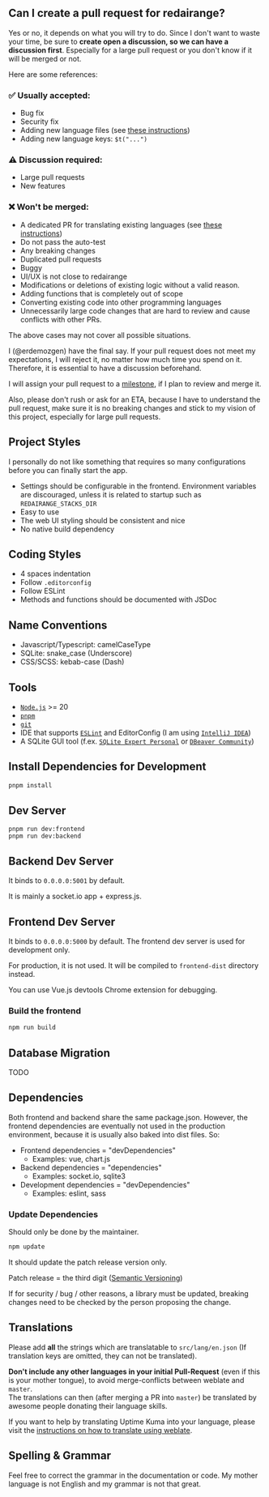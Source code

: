 ## Can I create a pull request for redairange?

Yes or no, it depends on what you will try to do. Since I don't want to waste your time, be sure to **create open a discussion, so we can have a discussion first**. Especially for a large pull request or you don't know if it will be merged or not.

Here are some references:

### ✅ Usually accepted:
- Bug fix
- Security fix
- Adding new language files (see [these instructions](https://github.com/ErdemOzgen/redairange/blob/master/frontend/src/lang/README.md))
- Adding new language keys: `$t("...")`

### ⚠️ Discussion required:
- Large pull requests
- New features

### ❌ Won't be merged:
- A dedicated PR for translating existing languages (see [these instructions](https://github.com/ErdemOzgen/redairange/blob/master/frontend/src/lang/README.md))
- Do not pass the auto-test
- Any breaking changes
- Duplicated pull requests
- Buggy
- UI/UX is not close to redairange
- Modifications or deletions of existing logic without a valid reason.
- Adding functions that is completely out of scope
- Converting existing code into other programming languages
- Unnecessarily large code changes that are hard to review and cause conflicts with other PRs.

The above cases may not cover all possible situations.

I (@erdemozgen) have the final say. If your pull request does not meet my expectations, I will reject it, no matter how much time you spend on it. Therefore, it is essential to have a discussion beforehand.

I will assign your pull request to a [milestone](https://github.com/ErdemOzgen/redairange/milestones), if I plan to review and merge it.

Also, please don't rush or ask for an ETA, because I have to understand the pull request, make sure it is no breaking changes and stick to my vision of this project, especially for large pull requests.

## Project Styles

I personally do not like something that requires so many configurations before you can finally start the app.

- Settings should be configurable in the frontend. Environment variables are discouraged, unless it is related to startup such as `REDAIRANGE_STACKS_DIR`
- Easy to use
- The web UI styling should be consistent and nice
- No native build dependency

## Coding Styles

- 4 spaces indentation
- Follow `.editorconfig`
- Follow ESLint
- Methods and functions should be documented with JSDoc

## Name Conventions

- Javascript/Typescript: camelCaseType
- SQLite: snake_case (Underscore)
- CSS/SCSS: kebab-case (Dash)

## Tools

- [`Node.js`](https://nodejs.org/) >= 20
- [`pnpm`](https://pnpm.io/)
- [`git`](https://git-scm.com/)
- IDE that supports [`ESLint`](https://eslint.org/) and EditorConfig (I am using [`IntelliJ IDEA`](https://www.jetbrains.com/idea/))
- A SQLite GUI tool (f.ex. [`SQLite Expert Personal`](https://www.sqliteexpert.com/download.html) or [`DBeaver Community`](https://dbeaver.io/download/))

## Install Dependencies for Development

```bash
pnpm install
```

## Dev Server

```
pnpm run dev:frontend
pnpm run dev:backend
```

## Backend Dev Server

It binds to `0.0.0.0:5001` by default.

It is mainly a socket.io app + express.js.

## Frontend Dev Server

It binds to `0.0.0.0:5000` by default. The frontend dev server is used for development only.

For production, it is not used. It will be compiled to `frontend-dist` directory instead.

You can use Vue.js devtools Chrome extension for debugging.

### Build the frontend

```bash
npm run build
```

## Database Migration

TODO

## Dependencies

Both frontend and backend share the same package.json. However, the frontend dependencies are eventually not used in the production environment, because it is usually also baked into dist files. So:

- Frontend dependencies = "devDependencies"
    - Examples: vue, chart.js
- Backend dependencies = "dependencies"
    - Examples: socket.io, sqlite3
- Development dependencies = "devDependencies"
    - Examples: eslint, sass

### Update Dependencies

Should only be done by the maintainer.

```bash
npm update
````

It should update the patch release version only.

Patch release = the third digit ([Semantic Versioning](https://semver.org/))

If for security / bug / other reasons, a library must be updated, breaking changes need to be checked by the person proposing the change.

## Translations

Please add **all** the strings which are translatable to `src/lang/en.json` (If translation keys are omitted, they can not be translated).

**Don't include any other languages in your initial Pull-Request** (even if this is your mother tongue), to avoid merge-conflicts between weblate and `master`.  
The translations can then (after merging a PR into `master`) be translated by awesome people donating their language skills.

If you want to help by translating Uptime Kuma into your language, please visit the [instructions on how to translate using weblate](https://github.com/ErdemOzgen/uptime-kuma/blob/master/src/lang/README.md).

## Spelling & Grammar

Feel free to correct the grammar in the documentation or code.
My mother language is not English and my grammar is not that great.
